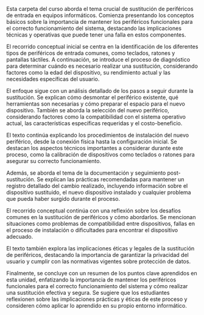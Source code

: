 Esta carpeta del curso aborda el tema crucial de sustitución de periféricos de entrada en equipos informáticos. Comienza presentando los conceptos básicos sobre la importancia de mantener los periféricos funcionales para el correcto funcionamiento del sistema, destacando las implicaciones técnicas y operativas que puede tener una falla en estos componentes.

El recorrido conceptual inicial se centra en la identificación de los diferentes tipos de periféricos de entrada comunes, como teclados, ratones y pantallas táctiles. A continuación, se introduce el proceso de diagnóstico para determinar cuándo es necesario realizar una sustitución, considerando factores como la edad del dispositivo, su rendimiento actual y las necesidades específicas del usuario.

El enfoque sigue con un análisis detallado de los pasos a seguir durante la sustitución. Se explican cómo desmontar el periférico existente, qué herramientas son necesarias y cómo preparar el espacio para el nuevo dispositivo. También se aborda la selección del nuevo periférico, considerando factores como la compatibilidad con el sistema operativo actual, las características específicas requeridas y el costo-beneficio.

El texto continúa explicando los procedimientos de instalación del nuevo periférico, desde la conexión física hasta la configuración inicial. Se destacan los aspectos técnicos importantes a considerar durante este proceso, como la calibración de dispositivos como teclados o ratones para asegurar su correcto funcionamiento.

Además, se aborda el tema de la documentación y seguimiento post-sustitución. Se explican las prácticas recomendadas para mantener un registro detallado del cambio realizado, incluyendo información sobre el dispositivo sustituido, el nuevo dispositivo instalado y cualquier problema que pueda haber surgido durante el proceso.

El recorrido conceptual continúa con una reflexión sobre los desafíos comunes en la sustitución de periféricos y cómo abordarlos. Se mencionan situaciones como problemas de compatibilidad entre dispositivos, fallas en el proceso de instalación o dificultades para encontrar el dispositivo adecuado.

El texto también explora las implicaciones éticas y legales de la sustitución de periféricos, destacando la importancia de garantizar la privacidad del usuario y cumplir con las normativas vigentes sobre protección de datos.

Finalmente, se concluye con un resumen de los puntos clave aprendidos en esta unidad, enfatizando la importancia de mantener los periféricos funcionales para el correcto funcionamiento del sistema y cómo realizar una sustitución efectiva y segura. Se sugiere que los estudiantes reflexionen sobre las implicaciones prácticas y éticas de este proceso y consideren cómo aplicar lo aprendido en su propio entorno informático.
